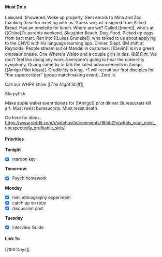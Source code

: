 #### Must Do's

Leisured. Showered. Woke up properly. Sent emails to Mina and Zac thanking them for meeting with us. Guess we just resigned from Sliced Bread. Had an omelette for lunch. Where are we? Called [[mom]], who's at [[Chloe]]'s parents weekend. Slaughter Beach, Dog. Food. Picked up eggs from bart mart. Ran into [[Lukas Grunzke]], who talked to us about applying to the CNVC with his language learning app. Dinner. Slept. BM shift at Reynolds. People stream out of Mandel in costumes. [[Devin]] is in a green dinosaur onesie. One Where's Waldo and a couple girls in ties. 夜郎自大. We don't feel like doing any work. Everyone's going to hear the university symphony. Guang came by to talk the latest advancements in Amigo. [[Amigo Pilot Ideas]]. Credibility is king. +1 will recruit our first disciples for “the supercollider” (group matchmaking event). Zero in.

Call our WHPK show [[*The Night Shift*]]

Slurpyfish.

Make apple wallet event tickets for [[Amigo]] pilot dinner.
Bureaucrats kill art. Must resist bureaucrats. Must resist death.

Go here for ideas. https://www.reddit.com/r/sidehustle/comments/16mh2fv/whats_your_most_unexpectedly_profitable_side/
#### Priorities
**Tonight** 
- [x] maroon key

**Tomorrow:**
- [x] Psych homework

**Monday**
- [x] mini ethnography experiment
- [x] catch up on ruby
- [x] discussion post

**Tuesday**
- [x] Interview Guide
#### Link To
[[100 Days]]

